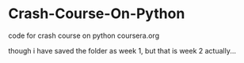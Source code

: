 # Crash-Course-On-Python
code for crash course on python coursera.org

though i have saved the folder as week 1, but that is week 2 actually...
